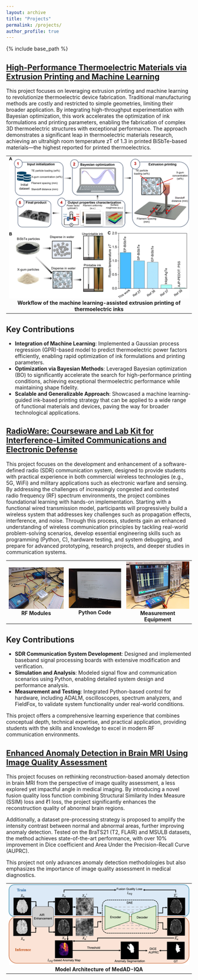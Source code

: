 ```yaml
---
layout: archive
title: "Projects"
permalink: /projects/
author_profile: true
---
```


{% include base_path %}


## [High-Performance Thermoelectric Materials via Extrusion Printing and Machine Learning](#Bayesian)

This project focuses on leveraging extrusion printing and machine learning to revolutionize thermoelectric device fabrication. Traditional manufacturing methods are costly and restricted to simple geometries, limiting their broader application. By integrating high-throughput experimentation with Bayesian optimization, this work accelerates the optimization of ink formulations and printing parameters, enabling the fabrication of complex 3D thermoelectric structures with exceptional performance. The approach demonstrates a significant leap in thermoelectric materials research, achieving an ultrahigh room temperature zT of 1.3 in printed BiSbTe-based materials—the highest reported for printed thermoelectrics.
<table>
  <tr>
    <td align="center">
      <img src="../images/printingbayesian.gif" alt="Workflow of the machine learning-assisted extrusion printing of thermoelectric inks"/><br>
    <b>Workflow of the machine learning-assisted extrusion printing of thermoelectric inks</b>
    </td>  
    </tr>
</table>

## Key Contributions

- **Integration of Machine Learning**: Implemented a Gaussian process regression (GPR)-based model to predict thermoelectric power factors efficiently, enabling rapid optimization of ink formulations and printing parameters.
- **Optimization via Bayesian Methods**: Leveraged Bayesian optimization (BO) to significantly accelerate the search for high-performance printing conditions, achieving exceptional thermoelectric performance while maintaining shape fidelity.
- **Scalable and Generalizable Approach**: Showcased a machine learning-guided ink-based printing strategy that can be applied to a wide range of functional materials and devices, paving the way for broader technological applications.

## [RadioWare: Courseware and Lab Kit for Interference-Limited Communications and Electronic Defense](#radioware)

This project focuses on the development and enhancement of a software-defined radio (SDR) communication system, designed to provide students with practical experience in both commercial wireless technologies (e.g., 5G, WiFi) and military applications such as electronic warfare and sensing. By addressing the challenges of increasingly congested and contested radio frequency (RF) spectrum environments, the project combines foundational learning with hands-on implementation. Starting with a functional wired transmission model, participants will progressively build a wireless system that addresses key challenges such as propagation effects, interference, and noise. Through this process, students gain an enhanced understanding of wireless communication principles by tackling real-world problem-solving scenarios, develop essential engineering skills such as programming (Python, C), hardware testing, and system debugging, and prepare for advanced prototyping, research projects, and deeper studies in communication systems.
<table>
  <tr>
    <td align="center">
      <img src="../images/RFmodule.jpg" alt="RF Modules" width="300"/><br>
      <b>RF Modules</b>
    </td>
    <td align="center">
      <img src="../images/Python.jpg" alt="Python Code" width="300"/><br>
      <b>Python Code</b>
    </td>
    <td align="center">
      <img src="../images/Measurement.jpg" alt="Measurement Equipment" width="300"/><br>
      <b>Measurement Equipment</b>
    </td>
  </tr>
</table>

## Key Contributions
- **SDR Communication System Development**: Designed and implemented baseband signal processing boards with extensive modification and verification.
- **Simulation and Analysis**: Modeled signal flow and communication scenarios using Python, enabling detailed system design and performance analysis.
- **Measurement and Testing**: Integrated Python-based control for hardware, including ADALM, oscilloscopes, spectrum analyzers, and FieldFox, to validate system functionality under real-world conditions.

This project offers a comprehensive learning experience that combines conceptual depth, technical expertise, and practical application, providing students with the skills and knowledge to excel in modern RF communication environments.

## [Enhanced Anomaly Detection in Brain MRI Using Image Quality Assessment](https://an-xu.github.io/MedAD-IQA.github.io/)<a id="brain-mri-anomaly-detection"></a>

This project focuses on rethinking reconstruction-based anomaly detection in brain MRI from the perspective of image quality assessment, a less explored yet impactful angle in medical imaging. By introducing a novel fusion quality loss function combining Structural Similarity Index Measure (SSIM) loss and ℓ1 loss, the project significantly enhances the reconstruction quality of abnormal brain regions. 

Additionally, a dataset pre-processing strategy is proposed to amplify the intensity contrast between normal and abnormal areas, further improving anomaly detection. Tested on the BraTS21 (T2, FLAIR) and MSULB datasets, the method achieves state-of-the-art performance, with over 10% improvement in Dice coefficient and Area Under the Precision-Recall Curve (AUPRC). 

This project not only advances anomaly detection methodologies but also emphasizes the importance of image quality assessment in medical diagnostics.

<table>
  <tr>
    <td align="center">
      <img src="../images/MedADmodel.png" alt="Model Architecture of MedAD-IQA"/><br>
      <b>Model Architecture of MedAD-IQA</b>
    </td>  
    </tr>
</table>
